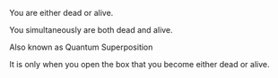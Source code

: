 You are either dead or alive.

You simultaneously are both dead and alive.

Also known as Quantum Superposition

It is only when you open the box that you become either dead or alive.
